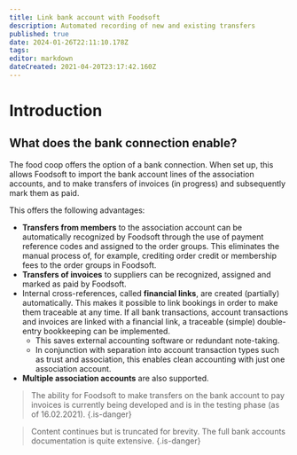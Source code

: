 ```yaml
---
title: Link bank account with Foodsoft
description: Automated recording of new and existing transfers
published: true
date: 2024-01-26T22:11:10.178Z
tags: 
editor: markdown
dateCreated: 2021-04-20T23:17:42.160Z
---
```


# Introduction

## What does the bank connection enable?

The food coop offers the option of a bank connection. When set up, this allows Foodsoft to import the bank account lines of the association accounts, and to make transfers of invoices (in progress) and subsequently mark them as paid.

This offers the following advantages:
- **Transfers from members** to the association account can be automatically recognized by Foodsoft through the use of payment reference codes and assigned to the order groups. This eliminates the manual process of, for example, crediting order credit or membership fees to the order groups in Foodsoft.
- **Transfers of invoices** to suppliers can be recognized, assigned and marked as paid by Foodsoft.
- Internal cross-references, called **financial links**, are created (partially) automatically. This makes it possible to link bookings in order to make them traceable at any time. If all bank transactions, account transactions and invoices are linked with a financial link, a traceable (simple) double-entry bookkeeping can be implemented.
    - This saves external accounting software or redundant note-taking.
    - In conjunction with separation into account transaction types such as trust and association, this enables clean accounting with just one association account.
- **Multiple association accounts** are also supported.

> The ability for Foodsoft to make transfers on the bank account to pay invoices is currently being developed and is in the testing phase (as of 16.02.2021).
{.is-danger}

> Content continues but is truncated for brevity. The full bank accounts documentation is quite extensive.
{.is-danger}